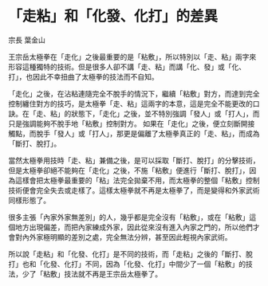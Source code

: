 # 「走粘」和「化發、化打」的差異

宗長
葉金山

王宗岳太極拳在「走化」之後最重要的是「粘敷」，所以特別以「走、粘」兩字來形容這種獨特的技術。但是很多人卻不講「走、粘」而講「化、發」或「化、打」，也因此不幸扭曲了太極拳的技法而不自知。

「走化」之後，在沾粘連隨完全不脫手的情況下，繼續「粘敷」對方，而達到完全控制纏住對方的技巧，是太極拳「走、粘」這兩字的本意，這是完全不能更改的口訣。在「走、粘」的狀態下，「走化」之後，並不特別強調「發人」或「打人」，而只是強調能夠不脫手地「粘敷」控制對方。
如果在「走化」之後，便立刻斷開接觸點，而脫手「發人」或「打人」，那更是偏離了太極拳真正的「走、粘」，而成為「斷打、脫打」。

當然太極拳用技時「走、粘」兼備之後，是可以採取「斷打、脫打」的分擊技術，但是太極拳卻絕不能夠在「走化」之後，不施「粘敷」便進行「斷打、脫打」，因為這樣會把太極拳最重要的「粘」法完全拋棄不用，而太極拳的整個「粘敷」控制技術便會完全失去或走樣了。這樣太極拳就不再是太極拳了，而是變得和外家武術同樣形態了。

很多主張「內家外家無差別」的人，幾乎都是完全沒有「粘敷」，或在「粘敷」這個地方出現偏差，而把內家練成外家，因此從來沒有進入內家之門的，所以他們才會對內外家極明顯的差別之處，完全無法分辨，甚至因此輕視內家武術。

所以說「走粘」和「化發、化打」是不同的技術，而「走粘」之後的「斷打、脫打」也和「化發、化打」不同，因為「化發、化打」中間少了一個「粘敷」的技法，少了「粘敷」技法就不再是王宗岳太極拳了。